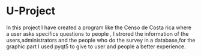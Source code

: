 # U-Project
In this project I have created a program like the Censo de Costa rica  where a user asks specifics questions to people , I strored the information of the users,administrators and the people who do the survey in a database,for the graphic part I used pyqt5 to give to user and people a better experience.
